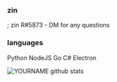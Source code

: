 ### zin
; zin R#5873 - DM for any questions

### languages
Python
NodeJS
Go
C#
Electron

![YOURNAME github stats](https://github-readme-stats.vercel.app/api?username=necrotics&show_icons=true&hide_border=false)
